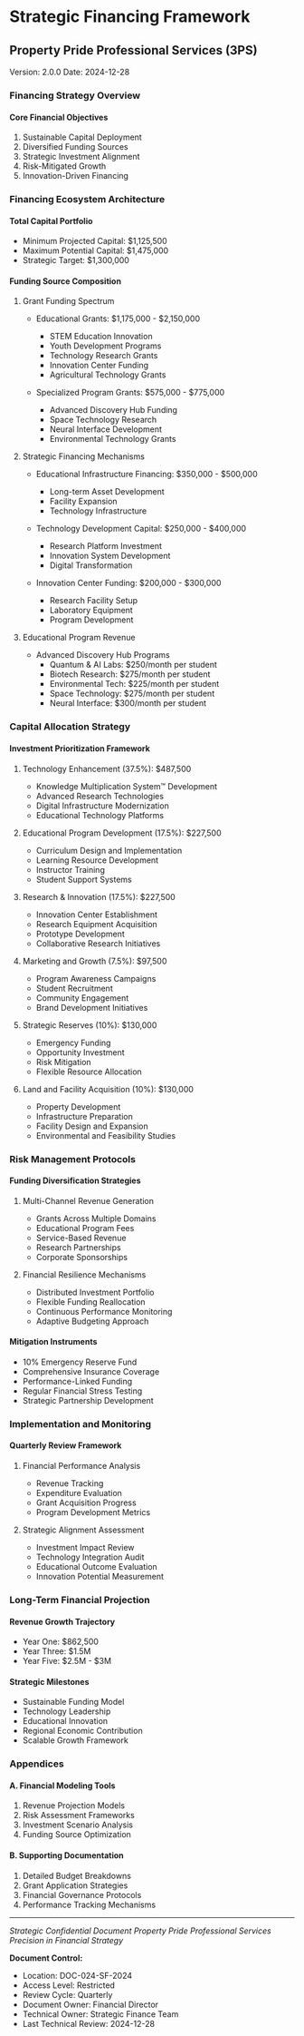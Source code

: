 # Strategic Financing Framework
## Property Pride Professional Services (3PS)
Version: 2.0.0
Date: 2024-12-28

### Financing Strategy Overview

#### Core Financial Objectives
1. Sustainable Capital Deployment
2. Diversified Funding Sources
3. Strategic Investment Alignment
4. Risk-Mitigated Growth
5. Innovation-Driven Financing

### Financing Ecosystem Architecture

#### Total Capital Portfolio
- Minimum Projected Capital: $1,125,500
- Maximum Potential Capital: $1,475,000
- Strategic Target: $1,300,000

#### Funding Source Composition

1. Grant Funding Spectrum
   - Educational Grants: $1,175,000 - $2,150,000
     * STEM Education Innovation
     * Youth Development Programs
     * Technology Research Grants
     * Innovation Center Funding
     * Agricultural Technology Grants

   - Specialized Program Grants: $575,000 - $775,000
     * Advanced Discovery Hub Funding
     * Space Technology Research
     * Neural Interface Development
     * Environmental Technology Grants

2. Strategic Financing Mechanisms
   - Educational Infrastructure Financing: $350,000 - $500,000
     * Long-term Asset Development
     * Facility Expansion
     * Technology Infrastructure

   - Technology Development Capital: $250,000 - $400,000
     * Research Platform Investment
     * Innovation System Development
     * Digital Transformation

   - Innovation Center Funding: $200,000 - $300,000
     * Research Facility Setup
     * Laboratory Equipment
     * Program Development

3. Educational Program Revenue
   - Advanced Discovery Hub Programs
     * Quantum & AI Labs: $250/month per student
     * Biotech Research: $275/month per student
     * Environmental Tech: $225/month per student
     * Space Technology: $275/month per student
     * Neural Interface: $300/month per student

### Capital Allocation Strategy

#### Investment Prioritization Framework
1. Technology Enhancement (37.5%): $487,500
   - Knowledge Multiplication System™ Development
   - Advanced Research Technologies
   - Digital Infrastructure Modernization
   - Educational Technology Platforms

2. Educational Program Development (17.5%): $227,500
   - Curriculum Design and Implementation
   - Learning Resource Development
   - Instructor Training
   - Student Support Systems

3. Research & Innovation (17.5%): $227,500
   - Innovation Center Establishment
   - Research Equipment Acquisition
   - Prototype Development
   - Collaborative Research Initiatives

4. Marketing and Growth (7.5%): $97,500
   - Program Awareness Campaigns
   - Student Recruitment
   - Community Engagement
   - Brand Development Initiatives

5. Strategic Reserves (10%): $130,000
   - Emergency Funding
   - Opportunity Investment
   - Risk Mitigation
   - Flexible Resource Allocation

6. Land and Facility Acquisition (10%): $130,000
   - Property Development
   - Infrastructure Preparation
   - Facility Design and Expansion
   - Environmental and Feasibility Studies

### Risk Management Protocols

#### Funding Diversification Strategies
1. Multi-Channel Revenue Generation
   - Grants Across Multiple Domains
   - Educational Program Fees
   - Service-Based Revenue
   - Research Partnerships
   - Corporate Sponsorships

2. Financial Resilience Mechanisms
   - Distributed Investment Portfolio
   - Flexible Funding Reallocation
   - Continuous Performance Monitoring
   - Adaptive Budgeting Approach

#### Mitigation Instruments
- 10% Emergency Reserve Fund
- Comprehensive Insurance Coverage
- Performance-Linked Funding
- Regular Financial Stress Testing
- Strategic Partnership Development

### Implementation and Monitoring

#### Quarterly Review Framework
1. Financial Performance Analysis
   - Revenue Tracking
   - Expenditure Evaluation
   - Grant Acquisition Progress
   - Program Development Metrics

2. Strategic Alignment Assessment
   - Investment Impact Review
   - Technology Integration Audit
   - Educational Outcome Evaluation
   - Innovation Potential Measurement

### Long-Term Financial Projection

#### Revenue Growth Trajectory
- Year One: $862,500
- Year Three: $1.5M
- Year Five: $2.5M - $3M

#### Strategic Milestones
- Sustainable Funding Model
- Technology Leadership
- Educational Innovation
- Regional Economic Contribution
- Scalable Growth Framework

### Appendices

#### A. Financial Modeling Tools
1. Revenue Projection Models
2. Risk Assessment Frameworks
3. Investment Scenario Analysis
4. Funding Source Optimization

#### B. Supporting Documentation
1. Detailed Budget Breakdowns
2. Grant Application Strategies
3. Financial Governance Protocols
4. Performance Tracking Mechanisms

---

*Strategic Confidential Document*
*Property Pride Professional Services*
*Precision in Financial Strategy*

**Document Control:**
- Location: DOC-024-SF-2024
- Access Level: Restricted
- Review Cycle: Quarterly
- Document Owner: Financial Director
- Technical Owner: Strategic Finance Team
- Last Technical Review: 2024-12-28
